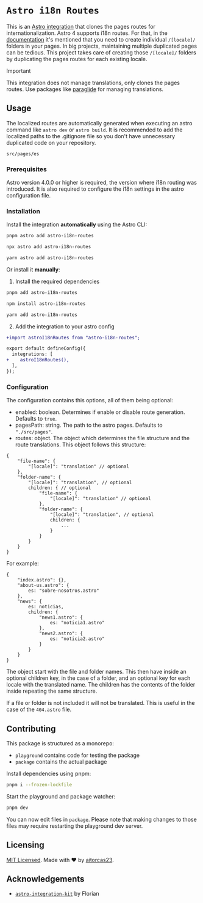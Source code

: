 # `Astro i18n Routes`

This is an [Astro integration](https://docs.astro.build/en/guides/integrations-guide/) that clones the pages routes for internationalization.
Astro 4 supports i18n routes.
For that, in the [documentation](https://docs.astro.build/en/guides/internationalization/#create-localized-folders) it's mentioned that you need to create individual `/[locale]/` folders in your pages.
In big projects, maintaining multiple duplicated pages can be tedious.
This project takes care of creating those `/[locale]/` folders by duplicating the pages routes for each existing locale.

> [!IMPORTANT]
> This integration does not manage translations, only clones the pages routes.
> Use packages like [paraglide](https://inlang.com/m/iljlwzfs/paraglide-astro-i18n) for managing translations.

## Usage

The localized routes are automatically generated when executing an astro command like `astro dev` or `astro build`.
It is recommended to add the localized paths to the .gitignore file so you don't have unnecessary duplicated code on your repository.
```gitignore
src/pages/es
```

### Prerequisites

Astro version 4.0.0 or higher is required, the version where i18n routing was introduced.
It is also required to configure the i18n settings in the astro configuration file.

### Installation

Install the integration **automatically** using the Astro CLI:

```bash
pnpm astro add astro-i18n-routes
```

```bash
npx astro add astro-i18n-routes
```

```bash
yarn astro add astro-i18n-routes
```

Or install it **manually**:

1. Install the required dependencies

```bash
pnpm add astro-i18n-routes
```

```bash
npm install astro-i18n-routes
```

```bash
yarn add astro-i18n-routes
```

2. Add the integration to your astro config

```diff
+import astroI18nRoutes from "astro-i18n-routes";

export default defineConfig({
  integrations: [
+    astroI18nRoutes(),
  ],
});
```

### Configuration

The configuration contains this options, all of them being optional:
- enabled: boolean. Determines if enable or disable route generation. Defaults to `true`.
- pagesPath: string. The path to the astro pages. Defaults to `"./src/pages"`.
- routes: object. The object which determines the file structure and the route translations.
This object follows this structure:
```
{
    "file-name": {
        "[locale]": "translation" // optional
    },
    "folder-name": {
        "[locale]": "translation", // optional
        children: { // optional
            "file-name": {
                "[locale]": "translation" // optional
            },
            "folder-name": {
                "[locale]": "translation", // optional
                children: {
                    ...
                }
            }
        }
    }
}
```

For example:
```
{
    "index.astro": {},
    "about-us.astro": {
        es: "sobre-nosotros.astro"
    },
    "news": {
        es: noticias,
        children: {
            "news1.astro": {
                es: "noticia1.astro"
            },
            "news2.astro": {
                es: "noticia2.astro"
            }
        }
    }
}
```
The object start with the file and folder names.
This then have inside an optional children key, in the case of a folder, and an optional key for each locale with the translated name.
The children has the contents of the folder inside repeating the same structure.

If a file or folder is not included it will not be translated.
This is useful in the case of the `404.astro` file.

## Contributing

This package is structured as a monorepo:

- `playground` contains code for testing the package
- `package` contains the actual package

Install dependencies using pnpm:

```bash
pnpm i --frozen-lockfile
```

Start the playground and package watcher:

```bash
pnpm dev
```

You can now edit files in `package`. Please note that making changes to those files may require restarting the playground dev server.

## Licensing

[MIT Licensed](https://github.com/TODO:/blob/main/LICENSE). Made with ❤️ by [aitorcas23](https://github.com/aitorcas23).

## Acknowledgements

- [`astro-integration-kit`](https://github.com/florian-lefebvre/astro-integration-kit) by Florian

